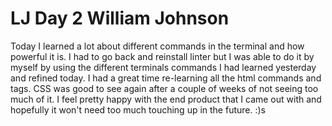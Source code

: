 # LJ Day 2 William Johnson

Today I learned a lot about different commands in the terminal and how powerful it is. I had to go back and reinstall linter but I was able to do it by myself by using the different terminals commands I had learned yesterday and refined today. I had a great time re-learning all the html commands and tags. CSS was good to see again after a couple of weeks of not seeing too much of it. I feel pretty happy with the end product that I came out with and hopefully it won't need too much touching up in the future. :)s
